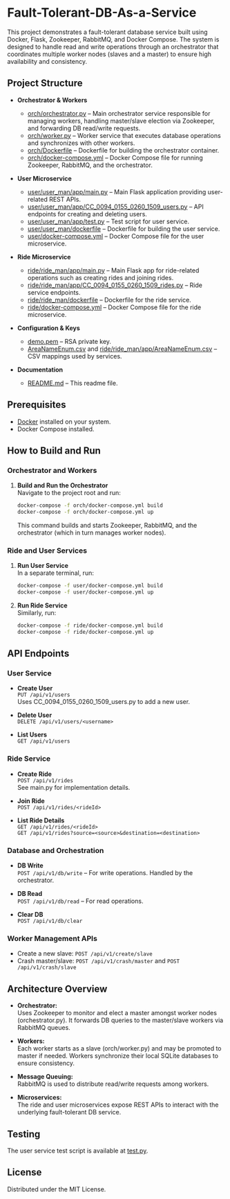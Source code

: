 # Fault-Tolerant-DB-As-a-Service

This project demonstrates a fault-tolerant database service built using Docker, Flask, Zookeeper, RabbitMQ, and Docker Compose. The system is designed to handle read and write operations through an orchestrator that coordinates multiple worker nodes (slaves and a master) to ensure high availability and consistency.

## Project Structure

- **Orchestrator & Workers**  
    - [orch/orchestrator.py](orch/orchestrator.py) – Main orchestrator service responsible for managing workers, handling master/slave election via Zookeeper, and forwarding DB read/write requests.
    - [orch/worker.py](orch/worker.py) – Worker service that executes database operations and synchronizes with other workers.
    - [orch/Dockerfile](orch/Dockerfile) – Dockerfile for building the orchestrator container.
    - [orch/docker-compose.yml](orch/docker-compose.yml) – Docker Compose file for running Zookeeper, RabbitMQ, and the orchestrator.

- **User Microservice**  
    - [user/user_man/app/main.py](user/user_man/app/main.py) – Main Flask application providing user-related REST APIs.
    - [user/user_man/app/CC_0094_0155_0260_1509_users.py](user/user_man/app/CC_0094_0155_0260_1509_users.py) – API endpoints for creating and deleting users.
    - [user/user_man/app/test.py](user/user_man/app/test.py) – Test script for user service.
    - [user/user_man/dockerfile](user/user_man/dockerfile) – Dockerfile for building the user service.
    - [user/docker-compose.yml](user/docker-compose.yml) – Docker Compose file for the user microservice.

- **Ride Microservice**  
    - [ride/ride_man/app/main.py](ride/ride_man/app/main.py) – Main Flask app for ride-related operations such as creating rides and joining rides.
    - [ride/ride_man/app/CC_0094_0155_0260_1509_rides.py](ride/ride_man/app/CC_0094_0155_0260_1509_rides.py) – Ride service endpoints.
    - [ride/ride_man/dockerfile](ride/ride_man/dockerfile) – Dockerfile for the ride service.
    - [ride/docker-compose.yml](ride/docker-compose.yml) – Docker Compose file for the ride microservice.

- **Configuration & Keys**  
    - [demo.pem](demo.pem) – RSA private key.
    - [AreaNameEnum.csv](user/user_man/app/AreaNameEnum.csv) and [ride/ride_man/app/AreaNameEnum.csv](ride/ride_man/app/AreaNameEnum.csv) – CSV mappings used by services.

- **Documentation**  
    - [README.md](README.md) – This readme file.

## Prerequisites

- [Docker](https://docs.docker.com/get-docker/) installed on your system.
- Docker Compose installed.

## How to Build and Run

### Orchestrator and Workers

1. **Build and Run the Orchestrator**  
     Navigate to the project root and run:
     ```sh
     docker-compose -f orch/docker-compose.yml build
     docker-compose -f orch/docker-compose.yml up
     ```
     This command builds and starts Zookeeper, RabbitMQ, and the orchestrator (which in turn manages worker nodes).

### Ride and User Services

1. **Run User Service**  
     In a separate terminal, run:
     ```sh
     docker-compose -f user/docker-compose.yml build
     docker-compose -f user/docker-compose.yml up
     ```

2. **Run Ride Service**  
     Similarly, run:
     ```sh
     docker-compose -f ride/docker-compose.yml build
     docker-compose -f ride/docker-compose.yml up
     ```

## API Endpoints

### User Service

- **Create User**  
    `PUT /api/v1/users`  
    Uses CC_0094_0155_0260_1509_users.py to add a new user.

- **Delete User**  
    `DELETE /api/v1/users/<username>`

- **List Users**  
    `GET /api/v1/users`

### Ride Service

- **Create Ride**  
    `POST /api/v1/rides`  
    See main.py for implementation details.

- **Join Ride**  
    `POST /api/v1/rides/<rideId>`

- **List Ride Details**  
    `GET /api/v1/rides/<rideId>`  
    `GET /api/v1/rides?source=<source>&destination=<destination>`

### Database and Orchestration

- **DB Write**  
    `POST /api/v1/db/write` – For write operations. Handled by the orchestrator.

- **DB Read**  
    `POST /api/v1/db/read` – For read operations.

- **Clear DB**  
    `POST /api/v1/db/clear`

### Worker Management APIs

- Create a new slave: `POST /api/v1/create/slave`
- Crash master/slave: `POST /api/v1/crash/master` and `POST /api/v1/crash/slave`

## Architecture Overview

- **Orchestrator:**  
    Uses Zookeeper to monitor and elect a master amongst worker nodes (orchestrator.py). It forwards DB queries to the master/slave workers via RabbitMQ queues.

- **Workers:**  
    Each worker starts as a slave (orch/worker.py) and may be promoted to master if needed. Workers synchronize their local SQLite databases to ensure consistency.

- **Message Queuing:**  
    RabbitMQ is used to distribute read/write requests among workers.

- **Microservices:**  
    The ride and user microservices expose REST APIs to interact with the underlying fault-tolerant DB service.

## Testing

The user service test script is available at [test.py](user/user_man/app/test.py).

## License

Distributed under the MIT License.